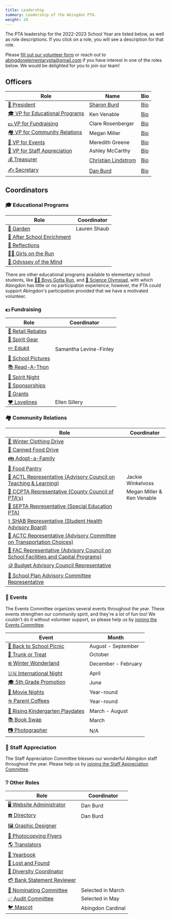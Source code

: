 ```yaml
---
title: Leadership
summary: Leadership of the Abingdon PTA.
weight: 20
---
```


The PTA leadership for the 2022-2023 School Year are listed below, as well as role descriptions. If you click on a role, you will see a description for that role.

Please [fill out our volunteer form](https://docs.google.com/forms/d/e/1FAIpQLSf50HFDkNfDxP5VfE2LzsxKbUPZdmRGQTeNEUhXkU_qLCLWZQ/viewform?usp=sf_link) or reach out to abingdonelementarypta@gmail.com if you have interest in one of the roles below. We would be delighted for you to join our team!

## Officers

| Role | Name | Bio |
|-|-|-|
| [🦸 President](/roles/#-president) | [Sharon Burd](mailto:abingdonptapresident@gmail.com) | [Bio](</2022/05/officer-bios/#-sharon-burd--president>) |
| [🎓 VP for Educational Programs](/roles/#-vice-president) | Ken Venable | [Bio](</2022/05/officer-bios/#-ken-venable--vp-for-educational-programs>) |
| [💵 VP for Fundraising](/roles/#-vice-president) | Clare Rosenberger | [Bio](</2022/05/officer-bios/#-clare-rosenberger--vp-for-fundraising>) |
| [🏘️ VP for Community Relations](/roles/#-vice-president) | Megan Miller | [Bio](</2022/05/officer-bios/#-megan-miller--vp-for-community-relations>) |
| [🎉 VP for Events](/roles/#-vice-president) | Meredith Greene | [Bio](</2022/05/officer-bios/#-meredith-greene--vp-for-events>) |
| [🙏 VP for Staff Appreciation](/roles/#-vice-president) | Ashley McCarthy | [Bio](</2022/05/officer-bios/#-ashley-farrugia--vp-for-staff-appreciation>) |
| [💰 Treasurer](/roles/#-treasurer) | [Christian Lindstrom](mailto:abingdonptatreasurer@gmail.com) | [Bio](</2022/05/officer-bios/#-christian-lindstrom--treasurer>) |
| [✍️ Secretary](/roles/#-secretary) | [Dan Burd](mailto:abingdonptasecretary@gmail.com) | [Bio](</2022/05/officer-bios/#-dan-burd--secretary>) |

## Coordinators

### 🎓 Educational Programs

| Role | Coordinator |
|-|-|
| [🍅 Garden](/roles/#-garden) | Lauren Shaub |
| [🔔 After School Enrichment](/roles/#-after-school-enrichment) |
| [🎨 Reflections](/roles/#-reflections) |
| [🏃‍♀️ Girls on the Run](/roles/#-girls-on-the-run) |
| [🧠 Odyssey of the Mind](/roles/#-odyssey-of-the-mind) |

There are other educational programs available to elementary school students, like [🏃‍♂️ Boys Gotta Run](https://www.boysgottarun.com), and [🔬 Science Olympiad](https://www.soinc.org/), with which Abingdon has little or no participation experience; however, the PTA could support Abingdon's participation provided that we have a motivated volunteer.

### 💵 Fundraising

| Role | Coordinator |
|-|-|
| [💸 Retail Rebates](/roles/#-retail-rebates) |
| [👕 Spirit Gear](/roles/#-spirit-gear) |
| [✏️ Edukit](/roles/#-edukit) | Samantha Levine-Finley |
| [📸 School Pictures](/roles/#-school-pictures) |
| [📚 Read-A-Thon](/roles/#-read-a-thon) |
| [🌯 Spirit Night](/roles/#-spirit-night) |
| [🤝 Sponsorships](/roles/#-sponsorships) |
| [📜 Grants](/roles/#-grants) |
| [❤️ Lovelines](/roles/#-lovelines) | Ellen Sillery |

### 🏘️ Community Relations

| Role | Coordinator |
|-|-|
| [🧥 Winter Clothing Drive](/roles/#-winter-clothing-drive) |
| [🥫 Canned Food Drive](/roles/#-canned-food-drive) |
| [👪 Adopt-a-Family](/roles/#-adopt-a-family) |
| [🥨 Food Pantry](/roles/#-food-pantry) |
| [🧮 ACTL Representative (Advisory Council on Teaching & Learning)](/roles/#-actl-representative) | Jackie Winkelvoss |
| [🏫 CCPTA Representative (County Council of PTA's)](/roles/#-ccpta-representative) | Megan Miller &<br>Ken Venable |
| [🏫 SEPTA Representative (Special Education PTA)](/roles/#-septa-representative) |
| [⚕️ SHAB Representative (Student Health Advisory Board)](/roles/#-shab-representative) |
| [🚌 ACTC Representative (Advisory Committee on Transportation Choices)](/roles/#-actc-representative) |
| [🏫 FAC Representative (Advisory Council on School Facilities and Capital Programs)](/roles/#-fac-representative) |
| [🪙 Budget Advisory Council Representative](/roles/#-budget-advisory-council-representative) |
| [🏫 School Plan Advisory Committee Representative](/roles/#-school-plan-advisory-committee-representative) |

### 🎉 Events

The Events Committee organizes several events throughout the year. These events strengthen our community spirit, and they're a lot of fun too! We couldn't do it without volunteer support, so please help us by [joining the Events Committee](https://docs.google.com/forms/d/e/1FAIpQLSf50HFDkNfDxP5VfE2LzsxKbUPZdmRGQTeNEUhXkU_qLCLWZQ/viewform?usp=sf_link).

| Event | Month |
|-|-|
| [👋 Back to School Picnic](/roles/#-back-to-school-picnic) | August - September |
| [🎃 Trunk or Treat](/roles/#-trunk-or-treat) | October |
| [❄️ Winter Wonderland](/roles/#-winter-wonderland) | December - February |
| [🇺🇳 International Night](/roles/#-international-night) | April |
| [🎓 5th Grade Promotion](/roles/#-5th-grade-promotion) | June |
| [🍿 Movie Nights](/roles/#-movie-nights) | Year-round |
| [☕ Parent Coffees](/roles/#-parent-coffees) | Year-round |
| [🎈 Rising Kindergarten Playdates](/roles/#-rising-kindergarten-playdates) | March - August |
| [📚 Book Swap](/roles/#-book-swap) | March |
| [📷 Photographer](/roles/#-photographer) | N/A |

### 🙏 Staff Appreciation

The Staff Appreciation Committee blesses our wonderful Abingdon staff throughout the year. Please help us by [joining the Staff Appreciation Committee](https://docs.google.com/forms/d/e/1FAIpQLSf50HFDkNfDxP5VfE2LzsxKbUPZdmRGQTeNEUhXkU_qLCLWZQ/viewform?usp=sf_link).

<!--

| Event | Month |
|-|-|
| National IT Professional Day | September |
| School Custodian Appreciation Day | [October](https://www.apsva.us/post/national-custodian-appreciation-day-october-2-2021/) |
| Substitute Appreciation Day | November |
| School Psychology Week | [November](https://ala-apa.org/nlwd/) |
| Holiday Gifts for Staff | December |
| School Principal Appreciation Week | [January](https://www.governor.virginia.gov/newsroom/proclamations/proclamation/virginia-school-principal-appreciation-week.html) |
| School Board Appreciation Week | February |
| School Counselor Appreciation Week | [February](https://www.governor.virginia.gov/newsroom/proclamations/proclamation/national-school-counseling-week-1.html) |
| Crossing Guard Appreciation Week | [February](https://www.apsva.us/post/celebrate-crossing-guard-appreciation-week-2022-feb-7-11/) |
| School Bus Driver Appreciation Day | [February or October](https://www.governor.virginia.gov/newsroom/proclamations/proclamation/national-school-bus-safety-week-and-school-bus-transportation-employees-appreciation-day-3.html) |
| Random Acts of Kindness Day | February 17 |
| Social Work Week | [March](https://www.sswaa.org/school-social-work-week) |
| Assistant Principal Week | [April](https://www.naesp.org/programs/recognition/assistant-principals-week-ap-week/) |
| School Librarian Appreciation Day | April |
| Administrative Professionals Day | [April](https://en.wikipedia.org/wiki/Administrative_Professionals_Day) |
| National Afterschool Professionals Appreciation Week | [April](https://www.apsva.us/post/aps-celebrates-national-afterschool-professionals-appreciation-week/) |
| Teacher Appreciation Week | [May](https://www.doe.virginia.gov/teaching/recognition/index.shtml) |
| School Nurse Day | [May](https://www.governor.virginia.gov/newsroom/proclamations/proclamation/school-nurse-day-1.html) |
| School Lunch Hero Day | [May](https://schoolnutrition.org/schoollunchheroday/) |
| Speech Pathologist Day | May |

-->

### ❔ Other Roles

| Role | Coordinator |
|-|-|
| [🖥️ Website Administrator](/roles/#-website-administrator) | Dan Burd |
| [☎️ Directory](/roles/#-directory) | Dan Burd |
| [🖼️ Graphic Designer](/roles/#-graphic-designer) |
| [📄 Photocopying Flyers](/roles/#-photocopying-flyers) |
| [🌎 Translators](/roles/#-translator) |
| [📖 Yearbook](/roles/#-yearbook) |
| [🧸 Lost and Found](/roles/#-lost-and-found) |
| [🗽 Diversity Coordinator](/roles/#-diversity-coordinator) |
| [💳 Bank Statement Reviewer](/roles/#-bank-statement-reviewer) |
| [🙋 Nominating Committee](/roles/#-nominating-committee) | Selected in March |
| [✅ Audit Committee](/roles/#-audit-committee) | Selected in May |
| [🐦 Mascot](/roles/#-mascot) | Abingdon Cardinal |